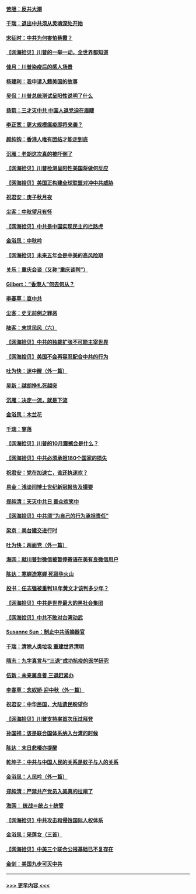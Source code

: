 #### [苦胆：反共大潮](../pages/nsc993/n12459469.md?t=10080902) 
#### [千瑞：退出中共须从灵魂深处开始](../pages/nsc993/n12459437.md?t=10080902) 
#### [宋征时：中共为何害怕蔡霞？](../pages/nsc993/n12459097.md?t=10080902) 
#### [【网海拾贝】川普的一举一动，全世界都知道](../pages/nsc993/n12458825.md?t=10080902) 
#### [佳月：川普染疫后的感人场景](../pages/nsc993/n12456994.md?t=10080902) 
#### [杨建利：我申请入籍美国的故事](../pages/nsc993/n12455635.md?t=10080902) 
#### [吴侃：川普总统测试呈阳性说明了什么](../pages/nsc993/n12451869.md?t=10080902) 
#### [扬箭：三才灭中共 中国人退党迫在眉睫](../pages/nsc993/n12451842.md?t=10080902) 
#### [李正宽：更大规模瘟疫即将来袭？](../pages/nsc993/n12451455.md?t=10080902) 
#### [颜纯钩：香港人唯有团结才能走到底](../pages/nsc993/n12450870.md?t=10080902) 
#### [沉雁：老胡这次真的被吓倒了](../pages/nsc993/n12449796.md?t=10080902) 
#### [【网海拾贝】川普检测呈阳性美国将做何反应](../pages/nsc993/n12449042.md?t=10080902) 
#### [【网海拾贝】美国正构建全球联盟对冲中共威胁](../pages/nsc993/n12446580.md?t=10080902) 
#### [祝君安：庚子秋月夜](../pages/nsc993/n12445870.md?t=10080902) 
#### [尘客：中秋望月有怀](../pages/nsc993/n12444632.md?t=10080902) 
#### [【网海拾贝】中共是中国实现民主的拦路虎](../pages/nsc993/n12443573.md?t=10080902) 
#### [金浴凤：中秋吟](../pages/nsc993/n12441773.md?t=10080902) 
#### [【网海拾贝】未来五年会是中美的高风险期](../pages/nsc993/n12440760.md?t=10080902) 
#### [关乐：重庆会谈（又称“重庆谈判”）](../pages/nsc993/n12437525.md?t=10080902) 
#### [Gilbert：“香港人”何去何从？](../pages/nsc993/n12435894.md?t=10080902) 
#### [李春草：哀中共](../pages/nsc993/n12435874.md?t=10080902) 
#### [尘客：史无前例之罪恶](../pages/nsc993/n12435762.md?t=10080902) 
#### [陆客：末世民风（六）](../pages/nsc993/n12435354.md?t=10080902) 
#### [【网海拾贝】中共的独裁扩张不可能主宰世界](../pages/nsc993/n12435151.md?t=10080902) 
#### [【网海拾贝】美国不会再容忍配合中共的行为](../pages/nsc993/n12433808.md?t=10080902) 
#### [吐为快：迷中醒（外一篇）](../pages/nsc993/n12433585.md?t=10080902) 
#### [吴新：越胡挣扎死越突](../pages/nsc993/n12433562.md?t=10080902) 
#### [沉雁：决定一流，就是下流](../pages/nsc993/n12432128.md?t=10080902) 
#### [金浴凤：木兰花](../pages/nsc993/n12432124.md?t=10080902) 
#### [千瑞：寥落](../pages/nsc993/n12432071.md?t=10080902) 
#### [【网海拾贝】川普的10月震撼会是什么？](../pages/nsc993/n12431624.md?t=10080902) 
#### [【网海拾贝】中共必须承担180个国家的损失](../pages/nsc993/n12428893.md?t=10080902) 
#### [祝君安：党在加速亡，谁还执迷欢？](../pages/nsc993/n12428652.md?t=10080902) 
#### [易金：浅谈闫博士世纪新冠报告及撮要](../pages/nsc993/n12426822.md?t=10080902) 
#### [郑纯清：天灭中共日 善众欢笑中](../pages/nsc993/n12426784.md?t=10080902) 
#### [【网海拾贝】中共须“为自己的行为承担责任”](../pages/nsc993/n12426067.md?t=10080902) 
#### [梁京：美台建交进行时](../pages/nsc993/n12424066.md?t=10080902) 
#### [吐为快：两面党（外一篇）](../pages/nsc993/n12424043.md?t=10080902) 
#### [海网：就川普封微信被暂停寄语在美有良微信用户](../pages/nsc993/n12424021.md?t=10080902) 
#### [陈达：寒蝉造寒蝉 死寂孕火山](../pages/nsc993/n12423958.md?t=10080902) 
#### [投书：任志强被重判18年黄文才该判多少年？](../pages/nsc993/n12423672.md?t=10080902) 
#### [【网海拾贝】中共是世界最大的黑社会集团](../pages/nsc993/n12423543.md?t=10080902) 
#### [【网海拾贝】中共不敢对台湾动武](../pages/nsc993/n12421418.md?t=10080902) 
#### [Susanne Sun：制止中共活摘器官](../pages/nsc993/n12419654.md?t=10080902) 
#### [千瑞：清除人类垃圾 重建世界清明](../pages/nsc993/n12419414.md?t=10080902) 
#### [隋志：九字真言与“三退”成功抗疫的医学研究](../pages/nsc993/n12419248.md?t=10080902) 
#### [伍新：未来属良善 三退赶紧办](../pages/nsc993/n12418496.md?t=10080902) 
#### [李春草：念奴娇·迎中秋（外一篇）](../pages/nsc993/n12418465.md?t=10080902) 
#### [祝君安：中华民国，大陆遗民盼望你](../pages/nsc993/n12418089.md?t=10080902) 
#### [【网海拾贝】川普支持率首次压过拜登](../pages/nsc993/n12418050.md?t=10080902) 
#### [孙国祥：该是联合国体系纳入台湾的时候](../pages/nsc993/n12417369.md?t=10080902) 
#### [陈达：末日悲嚎亦提醒](../pages/nsc993/n12416736.md?t=10080902) 
#### [乾坤子：中共与中国人民的关系是蚊子与人的关系](../pages/nsc993/n12416632.md?t=10080902) 
#### [金浴凤：人民吟（外一篇）](../pages/nsc993/n12416567.md?t=10080902) 
#### [郑纯清：严禁共产党员入美真的拉闸了](../pages/nsc993/n12416550.md?t=10080902) 
#### [海网： 统战＝统占＋统管](../pages/nsc993/n12416404.md?t=10080902) 
#### [【网海拾贝】中共攻击和侵蚀国际人权体系](../pages/nsc993/n12416250.md?t=10080902) 
#### [金浴凤：采莲女（三首）](../pages/nsc993/n12415517.md?t=10080902) 
#### [【网海拾贝】中美三个联合公报基础已不复存在](../pages/nsc993/n12415054.md?t=10080902) 
#### [金剑：美国九步可灭中共](../pages/nsc993/n12413183.md?t=10080902) 

----
#### [ >>> 更早内容 <<< ](../indexes/nsc993-earlier.md)
